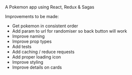 A Pokemon app using React, Redux & Sagas

Improvements to be made:

- Get pokemon in consistent order
- Add param to url for randomiser so back button will work
- Improve naming
- Improve prop types
- Add tests
- Add caching / reduce requests
- Add proper loading icon
- Improve styling
- Improve details on cards
